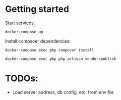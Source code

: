 # Getting started

Start services:

`docker-compose up`

Install compsoer dependencies:

`docker-compose exec php composer install`

`docker-compose exec php php artisan vendor:publish`

# TODOs:

* Load server address, db config, etc. from env file

